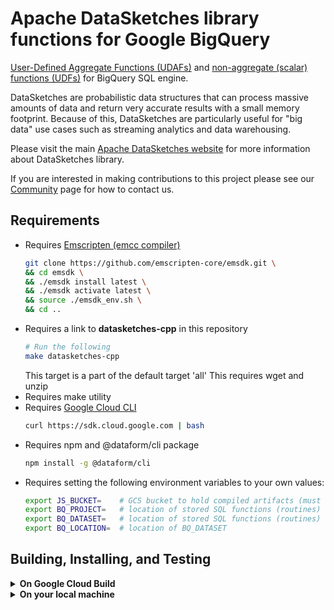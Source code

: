 
<!--
    Licensed to the Apache Software Foundation (ASF) under one
    or more contributor license agreements.  See the NOTICE file
    distributed with this work for additional information
    regarding copyright ownership.  The ASF licenses this file
    to you under the Apache License, Version 2.0 (the
    "License"); you may not use this file except in compliance
    with the License.  You may obtain a copy of the License at

      http://www.apache.org/licenses/LICENSE-2.0

    Unless required by applicable law or agreed to in writing,
    software distributed under the License is distributed on an
    "AS IS" BASIS, WITHOUT WARRANTIES OR CONDITIONS OF ANY
    KIND, either express or implied.  See the License for the
    specific language governing permissions and limitations
    under the License.
-->

# Apache DataSketches library functions for Google BigQuery

[User-Defined Aggregate Functions (UDAFs)](https://cloud.google.com/bigquery/docs/user-defined-aggregates) and
[non-aggregate (scalar) functions (UDFs)](https://cloud.google.com/bigquery/docs/user-defined-functions) for BigQuery SQL engine.

DataSketches are probabilistic data structures that can process massive
amounts of data and return very accurate results with a small memory footprint.
Because of this, DataSketches are particularly useful for "big data" use cases
such as streaming analytics and data warehousing.

Please visit the main
[Apache DataSketches website](https://datasketches.apache.org)
for more information about DataSketches library.

If you are interested in making contributions to this project please see our
[Community](https://datasketches.apache.org/docs/Community/)
page for how to contact us.

## Requirements

- Requires [Emscripten (emcc compiler)](https://emscripten.org/)
  ```bash
  git clone https://github.com/emscripten-core/emsdk.git \
  && cd emsdk \
  && ./emsdk install latest \
  && ./emsdk activate latest \
  && source ./emsdk_env.sh \
  && cd ..
  ```
- Requires a link to **datasketches-cpp** in this repository
  ```bash
  # Run the following
  make datasketches-cpp
  ```
  This target is a part of the default target 'all'
  This requires wget and unzip
- Requires make utility
- Requires [Google Cloud CLI](https://cloud.google.com/sdk/docs/install)
  ```bash
  curl https://sdk.cloud.google.com | bash 
  ```
- Requires npm and @dataform/cli package
  ```bash
  npm install -g @dataform/cli
  ```
- Requires setting the following environment variables to your own values:
  ```bash
  export JS_BUCKET=    # GCS bucket to hold compiled artifacts (must include gs://)
  export BQ_PROJECT=   # location of stored SQL functions (routines)
  export BQ_DATASET=   # location of stored SQL functions (routines)
  export BQ_LOCATION=  # location of BQ_DATASET
  ```

## Building, Installing, and Testing

<details><summary><b>On Google Cloud Build</b></summary>

### Install All DataSketches

Run the following steps in this repo's root directory to install everything via
Cloud Build:
```bash
gcloud builds submit \ 
  --project=$BQ_PROJECT \
  --substitutions=_BQ_LOCATION=$BQ_LOCATION,_BQ_DATASET=$BQ_DATASET,_JS_BUCKET=$JS_BUCKET \
  .
```

</details>

<details><summary><b>On your local machine</b></summary>

### Install All DataSketches

Run the following steps in this repo's root directory to install everything:
```bash
gcloud auth application-default login # for authentication
make          # performs compilation
make install  # upload to $JS_BUCKET & create functions in $BQ_PROJECT.$BQ_DATASET
make test     # runs predefined tests in BQ
```

### Install Specific DataSketches

To install a specific sketch, change into an individual sketch directory and run
the following:
```bash
gcloud auth application-default login # for authentication
make          # performs compilation
make install  # upload to $JS_BUCKET 
make create   # create functions in $BQ_PROJECT.$BQ_DATASET
```

</details>